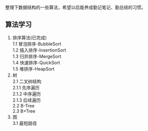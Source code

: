 整理下数据结构的一些算法，希望以后能养成勤记笔记、勤总结的习惯。
## 算法学习
1. 排序算法(已完成)    
  1.1 冒泡排序-BubbleSort  
  1.2 插入排序-InsertionSort  
  1.3 归并排序-MergeSort  
  1.4 快速排序-QuickSort  
  1.5 堆排序-HeapSort  
2. 树  
  2.1 二叉树结构  
    2.1.1 先序遍历  
    2.1.2 中序遍历  
    2.1.3 后续遍历  
  2.2 B-Tree  
  2.3 B+Tree  
3. 图  
  3.1 最短路径  

  
